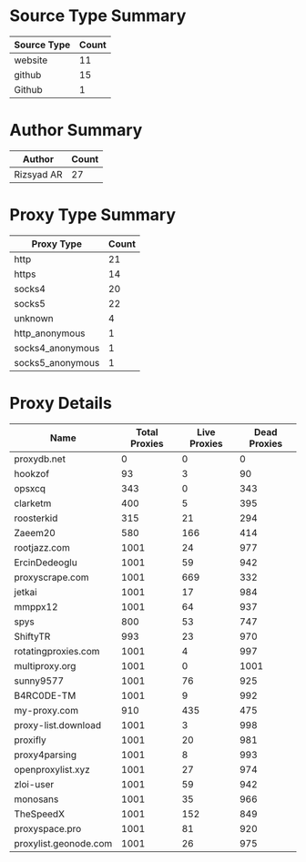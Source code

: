 # Source Type Summary

| Source Type | Count |
|-------------|-------|
| website | 11 |
| github | 15 |
| Github | 1 |


# Author Summary

| Author | Count |
|--------|-------|
| Rizsyad AR | 27 |


# Proxy Type Summary

| Proxy Type | Count |
|------------|-------|
| http | 21 |
| https | 14 |
| socks4 | 20 |
| socks5 | 22 |
| unknown | 4 |
| http_anonymous | 1 |
| socks4_anonymous | 1 |
| socks5_anonymous | 1 |


# Proxy Details

| Name | Total Proxies | Live Proxies | Dead Proxies |
|------|---------------|--------------|---------------|
| proxydb.net | 0 | 0 | 0 |
| hookzof | 93 | 3 | 90 |
| opsxcq | 343 | 0 | 343 |
| clarketm | 400 | 5 | 395 |
| roosterkid | 315 | 21 | 294 |
| Zaeem20 | 580 | 166 | 414 |
| rootjazz.com | 1001 | 24 | 977 |
| ErcinDedeoglu | 1001 | 59 | 942 |
| proxyscrape.com | 1001 | 669 | 332 |
| jetkai | 1001 | 17 | 984 |
| mmppx12 | 1001 | 64 | 937 |
| spys | 800 | 53 | 747 |
| ShiftyTR | 993 | 23 | 970 |
| rotatingproxies.com | 1001 | 4 | 997 |
| multiproxy.org | 1001 | 0 | 1001 |
| sunny9577 | 1001 | 76 | 925 |
| B4RC0DE-TM | 1001 | 9 | 992 |
| my-proxy.com | 910 | 435 | 475 |
| proxy-list.download | 1001 | 3 | 998 |
| proxifly | 1001 | 20 | 981 |
| proxy4parsing | 1001 | 8 | 993 |
| openproxylist.xyz | 1001 | 27 | 974 |
| zloi-user | 1001 | 59 | 942 |
| monosans | 1001 | 35 | 966 |
| TheSpeedX | 1001 | 152 | 849 |
| proxyspace.pro | 1001 | 81 | 920 |
| proxylist.geonode.com | 1001 | 26 | 975 |

